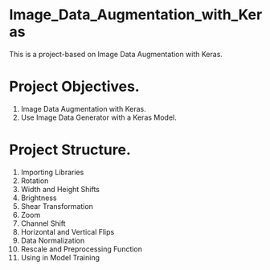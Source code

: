 # Image_Data_Augmentation_with_Keras

This is a project-based on Image Data Augmentation with Keras.

# Project Objectives.

1. Image Data Augmentation with Keras.
2. Use Image Data Generator with a Keras Model. 

# Project Structure.

1. Importing Libraries
2. Rotation
3. Width and Height Shifts
4. Brightness
5. Shear Transformation
6. Zoom
7. Channel Shift
8. Horizontal and Vertical Flips
9. Data Normalization
10. Rescale and Preprocessing Function
11. Using in Model Training